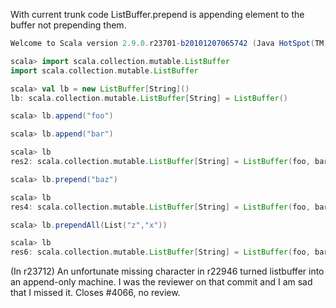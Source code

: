 With current trunk code ListBuffer.prepend is appending element to the buffer not prepending them.

```scala
Welcome to Scala version 2.9.0.r23701-b20101207065742 (Java HotSpot(TM) 64-Bit Server VM, Java 1.6.0_22).

scala> import scala.collection.mutable.ListBuffer
import scala.collection.mutable.ListBuffer

scala> val lb = new ListBuffer[String]()
lb: scala.collection.mutable.ListBuffer[String] = ListBuffer()

scala> lb.append("foo")

scala> lb.append("bar")

scala> lb
res2: scala.collection.mutable.ListBuffer[String] = ListBuffer(foo, bar)

scala> lb.prepend("baz")

scala> lb
res4: scala.collection.mutable.ListBuffer[String] = ListBuffer(foo, bar, baz)

scala> lb.prependAll(List("z","x"))

scala> lb
res6: scala.collection.mutable.ListBuffer[String] = ListBuffer(foo, bar, baz, z, x)
```
(In r23712) An unfortunate missing character in r22946 turned listbuffer into
an append-only machine.  I was the reviewer on that commit and I am
sad that I missed it.  Closes #4066, no review.
